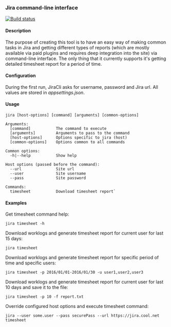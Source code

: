 ### Jira command-line interface
[![Build status](https://ci.appveyor.com/api/projects/status/nfv0esrcjjbvdwd5?svg=true)](https://ci.appveyor.com/project/heXelium/jiracli)

#### Description
The purpose of creating this tool is to have an easy way of making common tasks in Jira and getting different types of reports (which are mostly available via paid plugins and requires deep integration into the site) via command-line interface. The only thing that it currently supports it's getting detailed timesheet report for a period of time.

#### Configuration
During the first run, JiraCli asks for username, password and Jira url. All values are stored in _appsettings.json_.

#### Usage
```
jira [host-options] [command] [arguments] [common-options]

Arguments:
  [command]           The command to execute
  [arguments]         Arguments to pass to the command
  [host-options]      Options specific to jira (host)
  [common-options]    Options common to all commands

Common options:
  -h|--help           Show help 

Host options (passed before the command):
  --url               Site url
  --user              Site username
  --pass              Site password

Commands:
  timesheet           Download timesheet report`
```

#### Examples

Get timesheet command help:

`jira timesheet -h`

Download worklogs and generate timesheet report for current user for last 15 days:

`jira timesheet`

Download worklogs and generate timesheet report for specific period of time and specific users:

`jira timesheet -p 2016/01/01-2016/01/30 -u user1,user2,user3`

Download worklogs and generate timesheet report for current user for last 10 days and save it to the file:

`jira timesheet -p 10 -f report.txt`

Override configured host options and execute timesheet command:

`jira --user some.user --pass securePass --url https://jira.cool.net timesheet`
